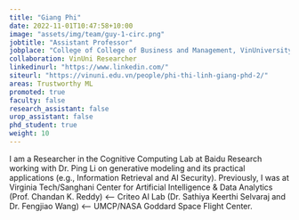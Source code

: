```yaml
---
title: "Giang Phi"
date: 2022-11-01T10:47:58+10:00
image: "assets/img/team/guy-1-circ.png"
jobtitle: "Assistant Professor"
jobplace: "College of College of Business and Management, VinUniversity"
collaboration: VinUni Researcher
linkedinurl: "https://www.linkedin.com/"
siteurl: "https://vinuni.edu.vn/people/phi-thi-linh-giang-phd-2/"
areas: Trustworthy ML
promoted: true
faculty: false
research_assistant: false
urop_assistant: false
phd_student: true
weight: 10
---
```


I am a Researcher in the Cognitive Computing Lab at Baidu Research working with Dr. Ping Li on generative modeling and its practical applications (e.g., Information Retrieval and AI Security). Previously, I was at Virginia Tech/Sanghani Center for Artificial Intelligence & Data Analytics (Prof. Chandan K. Reddy) ⟵ Criteo AI Lab (Dr. Sathiya Keerthi Selvaraj and Dr. Fengjiao Wang) ⟵ UMCP/NASA Goddard Space Flight Center. 

